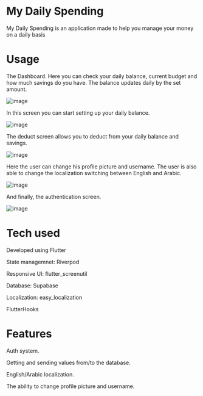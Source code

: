 # My Daily Spending
My Daily Spending is an application made to help you manage your money on a daily basis

# Usage
The Dashboard. Here you can check your daily balance, current budget and how much savings do you have. The balance updates daily by the set amount.

![image](https://github.com/SultanAbbas0/My-Daily-Spending/assets/87972014/00e7ef76-3d4b-4ba1-8942-a63140ed9a6a)



In this screen you can start setting up your daily balance.

![image](https://github.com/SultanAbbas0/My-Daily-Spending/assets/87972014/356d87a7-5dc7-442f-be3e-aff8bbdd4d2d)




The deduct screen allows you to deduct from your daily balance and savings.

![image](https://github.com/SultanAbbas0/My-Daily-Spending/assets/87972014/784359a4-7942-4890-8723-d59bbe0fcd33)



Here the user can change his profile picture and username. The user is also able to change the localization switching between English and Arabic.

![image](https://github.com/SultanAbbas0/My-Daily-Spending/assets/87972014/bd015631-a85a-46c3-b6ad-873ebf99ca1a)



And finally, the authentication screen.

![image](https://github.com/SultanAbbas0/My-Daily-Spending/assets/87972014/3aba5dec-b508-48cd-b1ea-15e2ceea1ec1)


# Tech used

Developed using Flutter

State managemnet: Riverpod

Responsive UI: flutter_screenutil

Database: Supabase

Localization: easy_localization

FlutterHooks

# Features
Auth system.

Getting and sending values from/to the database.

English/Arabic localization.

The ability to change profile picture and username.



